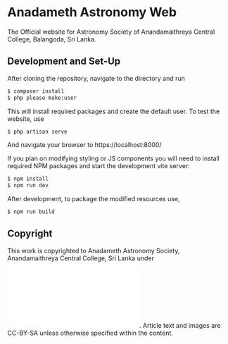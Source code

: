 # Anadameth Astronomy Web

The Official website for Astronomy Society of Anandamaithreya Central College, Balangoda, Sri Lanka.

## Development and Set-Up

After cloning the repository, navigate to the directory and run

```bash
$ composer install
$ php please make:user
```
This will install required packages and create the default user. To test the website, use

```bash
$ php artisan serve
```
And navigate your browser to https://localhost:8000/

If you plan on modifying styling or JS components you will need to install required NPM packages and start the development vite server:

```bash
$ npm install
$ npm run dev
```

After development, to package the modified resources use,

```bash
$ npm run build
```

## Copyright

This work is copyrighted to Anadameth Astronomy Society, Anandamaithreya Central College, Sri Lanka under ![GNU General Public License Version 2.0](LICENSE.md). Article text and images are CC-BY-SA unless otherwise specified within the content.
